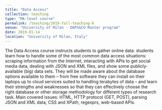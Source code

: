 ```yaml
---
title: "Data Access"
collection: teaching
type: "MA-level course"
permalink: /teaching/2019-fall-teaching-6
venue: "University of Milan - DAPS&CO Master program"
date: 2019-01-14
location: "University of Milan, Italy"
---
```


The Data Access course instructs students to gather online data: students learn how to handle some of the most common data access situations: scraping information from the Internet, interacting with APIs to get social media data, dealing with JSON and XML files, and show some publicly-available (big) data sets. They will be made aware about the database options available to them – from free software they can install on their laptops up to cloud services suited to handling terabytes of data – and learn their strengths and weaknesses so that they can effectively choose the right database or other storage methodology for different types of research task. Main covered issues: HTML, HTTP protocol (GET, POST), parsing JSON and XML data, CSS and XPath, regexprs, web-based APIs. 
